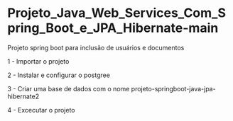 # Projeto_Java_Web_Services_Com_Spring_Boot_e_JPA_Hibernate-main
Projeto spring boot para inclusão de usuários e documentos

1 - Importar o projeto 

2 - Instalar e configurar o postgree 

3 - Criar uma base de dados com o nome projeto-springboot-java-jpa-hibernate2 

4 - Excecutar o projeto
